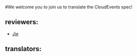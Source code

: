 #We welcome you to join us to translate the CloudEvents spec!

## reviewers:
- [Jie](https://github.com/jieding)

## translators:

